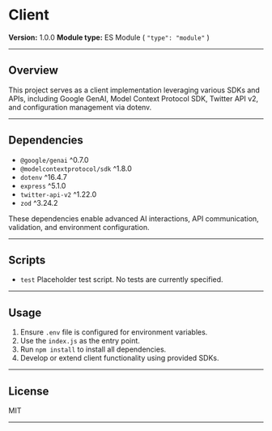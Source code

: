 # Client

**Version:** 1.0.0
**Module type:** ES Module ( `"type": "module"` )

---

## Overview

This project serves as a client implementation leveraging various SDKs and APIs, including Google GenAI, Model Context Protocol SDK, Twitter API v2, and configuration management via dotenv.

---

## Dependencies

- `@google/genai` ^0.7.0
- `@modelcontextprotocol/sdk` ^1.8.0
- `dotenv` ^16.4.7
- `express` ^5.1.0
- `twitter-api-v2` ^1.22.0
- `zod` ^3.24.2

These dependencies enable advanced AI interactions, API communication, validation, and environment configuration.

---

## Scripts

- `test`
  Placeholder test script. No tests are currently specified.

---

## Usage

1. Ensure `.env` file is configured for environment variables.
2. Use the `index.js` as the entry point.
3. Run `npm install` to install all dependencies.
4. Develop or extend client functionality using provided SDKs.

---

## License

MIT

---
